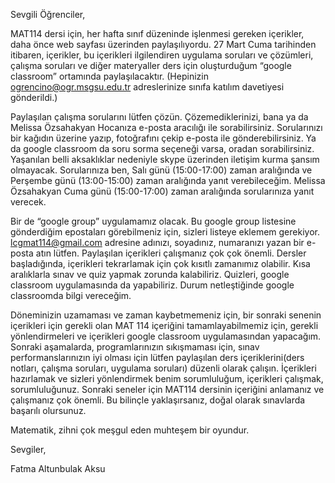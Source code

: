 Sevgili Öğrenciler,

MAT114 dersi için, her hafta sınıf düzeninde işlenmesi gereken içerikler, daha önce web sayfası üzerinden paylaşılıyordu. 27 Mart Cuma tarihinden itibaren, içerikler, bu içerikleri ilgilendiren uygulama soruları ve çözümleri, çalışma soruları ve diğer materyaller ders için oluşturduğum “google classroom” ortamında paylaşılacaktır. (Hepinizin ogrencino@ogr.msgsu.edu.tr adreslerinize sınıfa katılım davetiyesi gönderildi.)

Paylaşılan çalışma sorularını lütfen çözün. Çözemediklerinizi, bana ya da Melissa Özsahakyan Hocanıza e-posta aracılığı ile sorabilirsiniz. Sorularınızı bir kağıdın üzerine yazıp, fotoğrafını çekip e-posta ile gönderebilirsiniz. Ya da google classroom da soru sorma seçeneği varsa, oradan sorabilirsiniz. Yaşanılan belli aksaklıklar nedeniyle skype üzerinden iletişim kurma şansım olmayacak. Sorularınıza ben, Salı günü (15:00-17:00) zaman aralığında ve Perşembe günü (13:00-15:00) zaman aralığında yanıt verebileceğim. Melissa Özsahakyan Cuma günü (15:00-17:00) zaman aralığında sorularınıza yanıt verecek.

Bir de “google group” uygulamamız olacak. Bu google group listesine gönderdiğim epostaları görebilmeniz için, sizleri listeye eklemem gerekiyor. lcgmat114@gmail.com adresine adınızı, soyadınız, numaranızı yazan bir e-posta atın lütfen. Paylaşılan içerikleri çalışmanız çok çok önemli. Dersler başladığında, içerikleri tekrarlamak için çok kısıtlı zamanımız olabilir. Kısa aralıklarla sınav ve quiz yapmak zorunda kalabiliriz. Quizleri, google classroom uygulamasında da yapabiliriz. Durum netleştiğinde google classroomda bilgi vereceğim.

Döneminizin uzamaması ve zaman kaybetmemeniz için, bir sonraki senenin içerikleri için gerekli olan MAT 114 içeriğini tamamlayabilmemiz için, gerekli yönlendirmeleri ve içerikleri google classroom uygulamasından yapacağım. Sonraki aşamalarda, programlarınızın sıkışmaması için, sınav performanslarınızın iyi olması için lütfen paylaşılan ders içeriklerini(ders notları, çalışma soruları, uygulama soruları) düzenli olarak çalışın. İçerikleri hazırlamak ve sizleri yönlendirmek benim sorumluluğum, içerikleri çalışmak, sorumluluğunuz. Sonraki seneler için MAT114 dersinin içeriğini anlamanız ve çalışmanız çok önemli. Bu bilinçle yaklaşırsanız, doğal olarak sınavlarda başarılı olursunuz.

Matematik, zihni çok meşgul eden muhteşem bir oyundur.

Sevgiler,

Fatma Altunbulak Aksu
